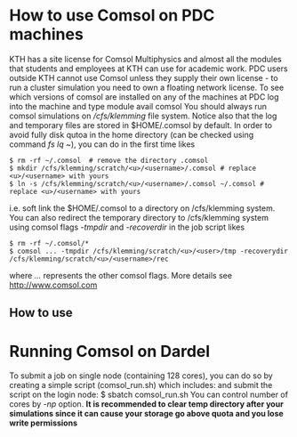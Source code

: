 
# How to use Comsol on PDC machines
KTH has a site license for Comsol Multiphysics and almost all the modules that students and employees at KTH can use for academic work. PDC users outside KTH cannot use Comsol unless they supply their own license - to run a cluster simulation you need to own a floating network license.
To see which versions of comsol are installed on any of the machines at PDC log into the machine and type
module avail comsol
You should always run comsol simulations on */cfs/klemming* file system.
Notice also that the log and temporary files are stored in $HOME/.comsol by default. In order to avoid fully disk qutoa in the home directory  (can be checked using command *fs lq ~*),  you can do in the first time likes 
```
$ rm -rf ~/.comsol  # remove the directory .comsol
$ mkdir /cfs/klemming/scratch/<u>/<username>/.comsol # replace <u>/<username> with yours
$ ln -s /cfs/klemming/scratch/<u>/<username>/.comsol ~/.comsol # replace <u>/<username> with yours
```
i.e. soft link the $HOME/.comsol to a directory on /cfs/klemming system.
You can also redirect the temporary directory to /cfs/klemming system using comsol flags *-tmpdir* and *-recoverdir* in the job script likes 
```
$ rm -rf ~/.comsol/*
$ comsol ... -tmpdir /cfs/klemming/scratch/<u>/<user>/tmp -recoverydir /cfs/klemming/scratch/<u>/<username>/rec
```
where *...* represents the other comsol flags.
More details see
http://www.comsol.com


## How to use


# Running Comsol on Dardel
To submit a job on single node (containing 128 cores), you can do so by creating a simple script (comsol_run.sh) which includes:
and submit the script on the login node:
$ sbatch comsol_run.sh
You can control number of cores by *-np* option.
**It is recommended to clear temp directory after your simulations since it can cause your storage go above quota and you lose write permissions**

